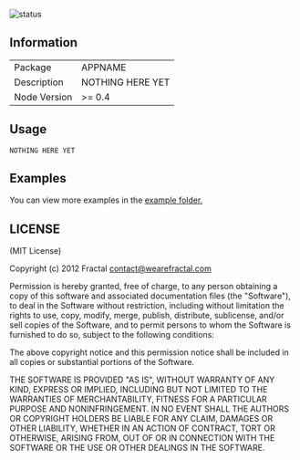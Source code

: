 ![status](https://secure.travis-ci.org/wearefractal/APPNAME.png?branch=master)

## Information

<table>
<tr> 
<td>Package</td><td>APPNAME</td>
</tr>
<tr>
<td>Description</td>
<td>NOTHING HERE YET</td>
</tr>
<tr>
<td>Node Version</td>
<td>>= 0.4</td>
</tr>
</table>

## Usage

```coffee-script
NOTHING HERE YET
```

## Examples

You can view more examples in the [example folder.](https://github.com/wearefractal/APPNAME/tree/master/examples)

## LICENSE

(MIT License)

Copyright (c) 2012 Fractal <contact@wearefractal.com>

Permission is hereby granted, free of charge, to any person obtaining
a copy of this software and associated documentation files (the
"Software"), to deal in the Software without restriction, including
without limitation the rights to use, copy, modify, merge, publish,
distribute, sublicense, and/or sell copies of the Software, and to
permit persons to whom the Software is furnished to do so, subject to
the following conditions:

The above copyright notice and this permission notice shall be
included in all copies or substantial portions of the Software.

THE SOFTWARE IS PROVIDED "AS IS", WITHOUT WARRANTY OF ANY KIND,
EXPRESS OR IMPLIED, INCLUDING BUT NOT LIMITED TO THE WARRANTIES OF
MERCHANTABILITY, FITNESS FOR A PARTICULAR PURPOSE AND
NONINFRINGEMENT. IN NO EVENT SHALL THE AUTHORS OR COPYRIGHT HOLDERS BE
LIABLE FOR ANY CLAIM, DAMAGES OR OTHER LIABILITY, WHETHER IN AN ACTION
OF CONTRACT, TORT OR OTHERWISE, ARISING FROM, OUT OF OR IN CONNECTION
WITH THE SOFTWARE OR THE USE OR OTHER DEALINGS IN THE SOFTWARE.
